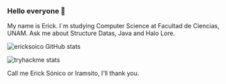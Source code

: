 ### Hello everyone 🖖



My name is Erick. I´m studying Computer Science at Facultad de Ciencias, UNAM. 
Ask me about Structure Datas, Java and Halo Lore. 


![ericksoico GitHub stats](https://github-readme-stats.vercel.app/api?username=ericksonico&show_icons=true&theme=dark)

![tryhackme stats](https://raw.githubusercontent.com/ericksonico/ericksonico/master/assets/thm_propic.png)

Call me Erick Sónico or Iramsito, I'll thank you.
